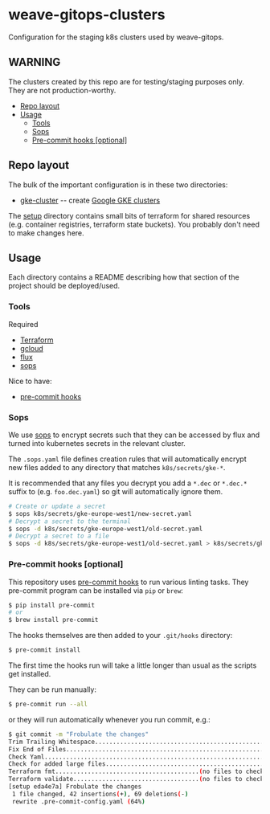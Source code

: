 # weave-gitops-clusters
Configuration for the staging k8s clusters used by weave-gitops.

## WARNING

The clusters created by this repo are for testing/staging purposes only. They
are not production-worthy.

<!--
To update the TOC, install https://github.com/kubernetes-sigs/mdtoc
and run: mdtoc -inplace README.md
-->

<!-- toc -->
- [Repo layout](#repo-layout)
- [Usage](#usage)
  - [Tools](#tools)
  - [Sops](#sops)
  - [Pre-commit hooks [optional]](#pre-commit-hooks-optional)
<!-- /toc -->

## Repo layout

The bulk of the important configuration is in these two directories:
* [gke-cluster](gke-cluster/) -- create [Google GKE clusters](https://cloud.google.com/kubernetes-engine/)

The [setup](setup/) directory contains small bits of terraform for shared resources
(e.g. container registries, terraform state buckets). You probably don't need to
make changes here.

## Usage

Each directory contains a README describing how that section of the project
should be deployed/used.

### Tools

Required

* [Terraform](https://www.terraform.io/downloads)
* [gcloud](https://cloud.google.com/sdk/docs/install)
* [flux](https://fluxcd.io/)
* [sops](https://github.com/mozilla/sops)

Nice to have:

* [pre-commit hooks](https://pre-commit.com/)

### Sops

We use [sops](https://github.com/mozilla/sops) to encrypt secrets such that they
can be accessed by flux and turned into kubernetes secrets in the relevant
cluster.

The `.sops.yaml` file defines creation rules that will automatically encrypt
new files added to any directory that matches `k8s/secrets/gke-*`.

It is recommended that any files you decrypt you add a `*.dec` or `*.dec.*`
suffix to (e.g. `foo.dec.yaml`) so git will automatically ignore them.

```bash
# Create or update a secret
$ sops k8s/secrets/gke-europe-west1/new-secret.yaml
# Decrypt a secret to the terminal
$ sops -d k8s/secrets/gke-europe-west1/old-secret.yaml
# Decrypt a secret to a file
$ sops -d k8s/secrets/gke-europe-west1/old-secret.yaml > k8s/secrets/gke-europe-west1/old-secret.dec.yaml
```


### Pre-commit hooks [optional]

This repository uses [pre-commit hooks](https://pre-commit.com/)
to run various linting tasks. They pre-commit program can be installed via
`pip` or `brew`:

```bash
$ pip install pre-commit
# or
$ brew install pre-commit
```

The hooks themselves are then added to your `.git/hooks` directory:
```bash
$ pre-commit install
```

The first time the hooks run will take a little longer than usual as the scripts
get installed.

They can be run manually:
```bash
$ pre-commit run --all
```

or they will run automatically whenever you run commit, e.g.:
```bash
$ git commit -m "Frobulate the changes"
Trim Trailing Whitespace.................................................Passed
Fix End of Files.........................................................Passed
Check Yaml...............................................................Passed
Check for added large files..............................................Passed
Terraform fmt........................................(no files to check)Skipped
Terraform validate...................................(no files to check)Skipped
[setup eda4e7a] Frobulate the changes
 1 file changed, 42 insertions(+), 69 deletions(-)
 rewrite .pre-commit-config.yaml (64%)
```
